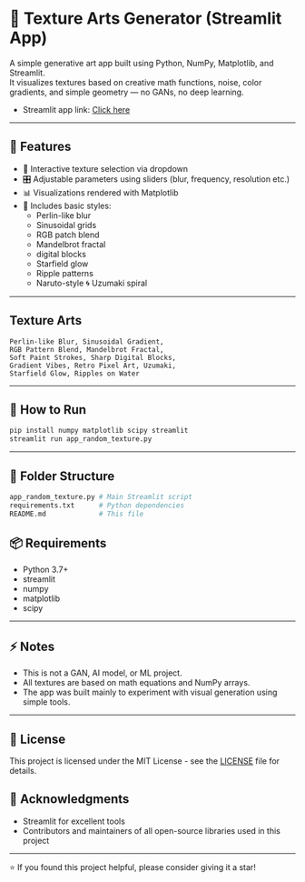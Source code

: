 # 🎨 Texture Arts Generator (Streamlit App)

A simple generative art app built using Python, NumPy, Matplotlib, and Streamlit.  
It visualizes textures based on creative math functions, noise, color gradients, and simple geometry — no GANs, no deep learning.

* Streamlit app link: [Click here](https://texture-art-generator-mayukhchatterjee7029.streamlit.app/)

---
## 🚀 Features

- 🔄 Interactive texture selection via dropdown
- 🎛️ Adjustable parameters using sliders (blur, frequency, resolution etc.)
- 📊 Visualizations rendered with Matplotlib
- 🎨 Includes basic styles:
  - Perlin-like blur
  - Sinusoidal grids
  - RGB patch blend
  - Mandelbrot fractal
  - digital blocks
  - Starfield glow
  - Ripple patterns
  - Naruto-style 🌀 Uzumaki spiral 

---
## Texture Arts

    Perlin-like Blur, Sinusoidal Gradient, 
    RGB Pattern Blend, Mandelbrot Fractal, 
    Soft Paint Strokes, Sharp Digital Blocks,
    Gradient Vibes, Retro Pixel Art, Uzumaki, 
    Starfield Glow, Ripples on Water


---
## 🚀 How to Run

```bash
pip install numpy matplotlib scipy streamlit
streamlit run app_random_texture.py
```

---
## 📁 Folder Structure
```bash
app_random_texture.py # Main Streamlit script
requirements.txt      # Python dependencies
README.md             # This file
```
## 📦 Requirements

* Python 3.7+
* streamlit
* numpy
* matplotlib
* scipy

---
## ⚡ Notes

- This is not a GAN, AI model, or ML project.
- All textures are based on math equations and NumPy arrays.
- The app was built mainly to experiment with visual generation using simple tools.

---
## 📄 License

This project is licensed under the MIT License - see the [LICENSE](LICENSE) file for details.

## 🙏 Acknowledgments
- Streamlit for excellent tools
- Contributors and maintainers of all open-source libraries used in this project

---

⭐ If you found this project helpful, please consider giving it a star!